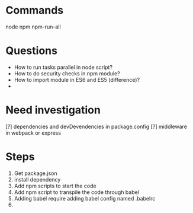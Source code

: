 # Commands
node 
npm
npm-run-all

# Questions
- How to run tasks parallel in node script?
- How to do security checks in npm module?
- How to import module in ES6 and ES5 (difference)?
- 

# Need investigation
[?] dependencies and devDevendencies in package.config
[?] middleware in webpack or express


# Steps
1. Get package.json
2. install dependency
3. Add npm scripts to start the code
4. Add npm script to transpile the code through babel
5. Adding babel require adding babel config named .babelrc
6. 

